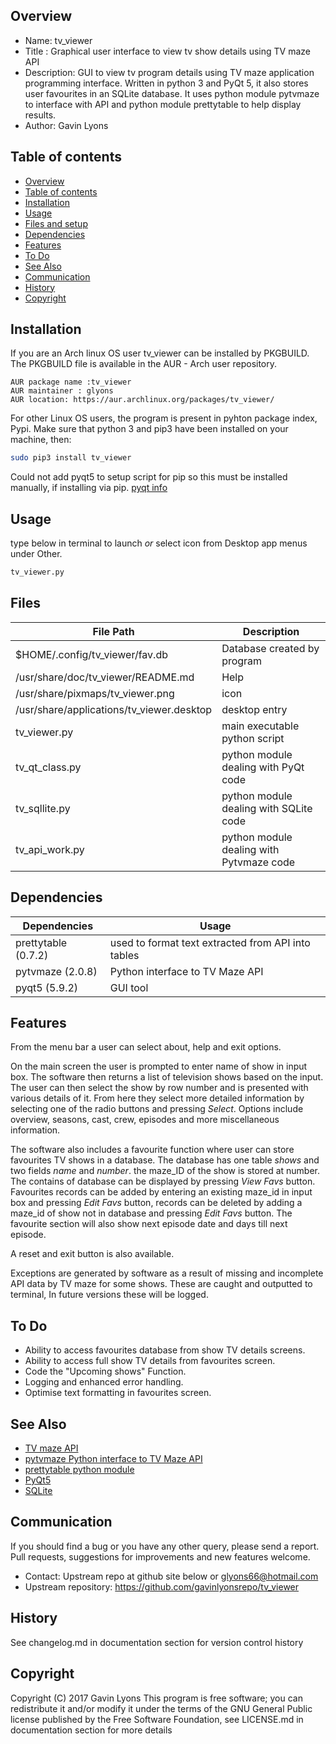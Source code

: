 
Overview
--------------------------------------------
* Name: tv_viewer
* Title : Graphical user interface to view tv show details using TV maze API 
* Description: GUI to view tv program details using TV maze application 
programming interface. Written in python 3 and PyQt 5, it also stores 
user favourites in an SQLite database. 
It uses python module pytvmaze to interface with API 
and python module prettytable to help display results.
* Author: Gavin Lyons 

Table of contents
---------------------------

  * [Overview](#overview)
  * [Table of contents](#table-of-contents)
  * [Installation](#installation)
  * [Usage](#usage)
  * [Files and setup](#files-and-setup)
  * [Dependencies](#dependencies)
  * [Features](#features)
  * [To Do](#to-do)
  * [See Also](#see-also)
  * [Communication](#communication)
  * [History](#history)
  * [Copyright](#copyright)

Installation
-----------------------------------------------

If you are an Arch linux OS user 
tv_viewer can be installed by PKGBUILD. The PKGBUILD file is available in the AUR - Arch user repository. 

    AUR package name :tv_viewer
    AUR maintainer : glyons
    AUR location: https://aur.archlinux.org/packages/tv_viewer/


For other Linux OS users, the program is present in pyhton package index, Pypi.
Make sure that python 3 and pip3 have been installed on your machine, then: 
```sh
sudo pip3 install tv_viewer
```

Could not add pyqt5 to setup script for pip so this must be installed manually, 
if installing via pip. [pyqt info](https://stackoverflow.com/questions/38488063/add-pyqt5-to-install-require)


Usage
-------------------------------------------
type below in terminal to launch *or* select icon from Desktop app menus under Other.

```sh
tv_viewer.py 
```

Files 
-----------------------------------------

| File Path | Description |
| ------ | ------ |
| $HOME/.config/tv_viewer/fav.db | Database created by program |
| /usr/share/doc/tv_viewer/README.md | Help |
| /usr/share/pixmaps/tv_viewer.png | icon |
| /usr/share/applications/tv_viewer.desktop | desktop entry |
| tv_viewer.py | main executable python script |
| tv_qt_class.py | python module dealing with PyQt code |
| tv_sqllite.py | python module dealing with SQLite code |
| tv_api_work.py | python module dealing with Pytvmaze code |


Dependencies
-------------------------------------
| Dependencies| Usage |
| ------ | ------ |
| prettytable (0.7.2) | used to format text extracted from API into tables |
| pytvmaze (2.0.8) | Python interface to TV Maze API |
| pyqt5 (5.9.2) | GUI tool |

Features
----------------------
From the menu bar a user can select about, help and exit options.


On the main screen the user is prompted to enter name of show in input box.
The software then returns a list of television shows based on the input.
The user can then select the show by row number and is presented with 
various details of it. From here they select more detailed information 
by selecting one of the radio buttons and pressing *Select*. 
Options include overview, seasons, cast, 
crew, episodes and more miscellaneous information. 


The software also includes a favourite function where user 
can store favourites TV shows in a database.
The database has one table *shows* and two fields *name* and *number*.
the maze_ID of the show is stored at number.
The contains of database can be displayed by pressing *View Favs* button.
Favourites records can be added by entering an existing maze_id in input box 
and pressing *Edit Favs* button, records can be deleted by adding a maze_id 
of show not in database and pressing *Edit Favs* button.
The favourite section will also show next episode date 
and days till next episode.


A reset and exit button is also available. 

Exceptions are generated by software as a result of missing and incomplete 
API data by TV maze for some shows. These are caught and outputted 
to terminal, In future versions these will be logged. 

To Do
-------------------------------------
* Ability to access favourites database from show TV details screens.
* Ability to access full show TV details from favourites screen.
* Code the "Upcoming shows" Function.
* Logging and enhanced error handling.
* Optimise text formatting in favourites screen.

See Also
-----------
* [TV maze API](http://www.tvmaze.com/api)
* [pytvmaze Python interface to TV Maze API ](https://github.com/srob650/pytvmaze)
* [prettytable python module](https://github.com/dprince/python-prettytable)
* [PyQt5](http://pyqt.sourceforge.net/Docs/PyQt5/)
* [SQLite](https://sqlite.org/)


Communication
-----------
If you should find a bug or you have any other query, 
please send a report.
Pull requests, suggestions for improvements
and new features welcome.
* Contact: Upstream repo at github site below or glyons66@hotmail.com
* Upstream repository: https://github.com/gavinlyonsrepo/tv_viewer

History
------------------

See changelog.md in documentation section for version control history


Copyright
---------
Copyright (C) 2017 Gavin Lyons 
This program is free software; you can redistribute it and/or modify
it under the terms of the GNU General Public license published by
the Free Software Foundation, see LICENSE.md in documentation section 
for more details
